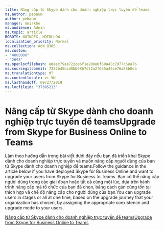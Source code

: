 ```yaml
---
title: Nâng cấp từ Skype dành cho doanh nghiệp trực tuyến để teams
ms.author: pebaum
author: pebaum
manager: mnirkhe
ms.audience: Admin
ms.topic: article
ROBOTS: NOINDEX, NOFOLLOW
localization_priority: Normal
ms.collection: Adm_O365
ms.custom:
- "4000006"
- "2693"
ms.openlocfilehash: e8aec79ee722ce6f1e208e6f60a45c7977c6ea7b
ms.sourcegitcommit: 7232b48bcd8bb9867d52a2f055a46ce76a58b8da
ms.translationtype: MT
ms.contentlocale: vi-VN
ms.lasthandoff: 09/27/2019
ms.locfileid: "37305213"
---
```

# <a name="upgrade-from-skype-for-business-online-to-teams"></a><span data-ttu-id="2caf7-102">Nâng cấp từ Skype dành cho doanh nghiệp trực tuyến để teams</span><span class="sxs-lookup"><span data-stu-id="2caf7-102">Upgrade from Skype for Business Online to Teams</span></span>  

<span data-ttu-id="2caf7-103">Làm theo hướng dẫn trong bài viết dưới đây nếu bạn đã triển khai Skype dành cho doanh nghiệp trực tuyến và muốn nâng cấp người dùng của bạn từ Skype dành cho doanh nghiệp để teams.</span><span class="sxs-lookup"><span data-stu-id="2caf7-103">Follow the guidance in the article below if you have deployed Skype for Business Online and want to upgrade your users from Skype for Business to Teams.</span></span> <span data-ttu-id="2caf7-104">Bạn có thể nâng cấp người dùng trong các giai đoạn hoặc tất cả cùng một lúc, dựa trên hành trình nâng cấp mà tổ chức của bạn đã chọn, bằng cách gán cùng tồn tại thích hợp và chế độ nâng cấp cho người dùng của bạn.</span><span class="sxs-lookup"><span data-stu-id="2caf7-104">You can upgrade users in stages or all at one time, based on the upgrade journey that your organization has chosen, by assigning the appropriate coexistence and upgrade mode to your users.</span></span>

[<span data-ttu-id="2caf7-105">Nâng cấp từ Skype dành cho doanh nghiệp trực tuyến để teams</span><span class="sxs-lookup"><span data-stu-id="2caf7-105">Upgrade from Skype for Business Online to Teams</span></span>](https://docs.microsoft.com/MicrosoftTeams/upgrade-to-teams-execute-skypeforbusinessonline) 